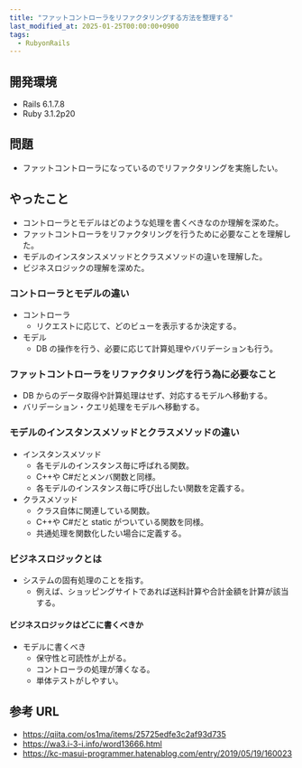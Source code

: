 ```yaml
---
title: "ファットコントローラをリファクタリングする方法を整理する"
last_modified_at: 2025-01-25T00:00:00+0900
tags:
  - RubyonRails
---
```


## 開発環境

- Rails 6.1.7.8
- Ruby 3.1.2p20

## 問題

- ファットコントローラになっているのでリファクタリングを実施したい。

## やったこと

- コントローラとモデルはどのような処理を書くべきなのか理解を深めた。
- ファットコントローラをリファクタリングを行うために必要なことを理解した。
- モデルのインスタンスメソッドとクラスメソッドの違いを理解した。
- ビジネスロジックの理解を深めた。

### コントローラとモデルの違い

- コントローラ
  - リクエストに応じて、どのビューを表示するか決定する。
- モデル
  - DB の操作を行う、必要に応じて計算処理やバリデーションも行う。

### ファットコントローラをリファクタリングを行う為に必要なこと

- DB からのデータ取得や計算処理はせず、対応するモデルへ移動する。
- バリデーション・クエリ処理をモデルへ移動する。

### モデルのインスタンスメソッドとクラスメソッドの違い

- インスタンスメソッド
  - 各モデルのインスタンス毎に呼ばれる関数。
  - C++や C#だとメンバ関数と同様。
  - 各モデルのインスタンス毎に呼び出したい関数を定義する。
- クラスメソッド
  - クラス自体に関連している関数。
  - C++や C#だと static がついている関数を同様。
  - 共通処理を関数化したい場合に定義する。

### ビジネスロジックとは

- システムの固有処理のことを指す。
  - 例えば、ショッピングサイトであれば送料計算や合計金額を計算が該当する。

#### ビジネスロジックはどこに書くべきか

- モデルに書くべき
  - 保守性と可読性が上がる。
  - コントローラの処理が薄くなる。
  - 単体テストがしやすい。

## 参考 URL

- https://qiita.com/os1ma/items/25725edfe3c2af93d735
- https://wa3.i-3-i.info/word13666.html
- https://kc-masui-programmer.hatenablog.com/entry/2019/05/19/160023
